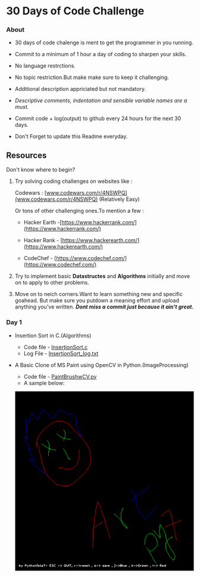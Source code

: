 # 30 Days of Code Challenge

### About

- 30 days of code chalenge is ment to get the programmer in you running.

- Commit to a minimum of 1 hour a day of coding to sharpen your skills.

- No language restrctions.

- No topic restriction.But make make sure to keep it challenging.

- Additional description appriciated but not mandatory.

- *Descriptive comments, indentation and sensible variable names are a must.*

- Commit code + log(output) to github every 24 hours for the next 30 days.

- Don't Forget to update this Readme everyday.


## Resources
Don't know where to begin?

1) Try solving coding challenges on websites like :

	Codewars : [www.codewars.com/r/4NSWPQ](www.codewars.com/r/4NSWPQ) (Relatively Easy)

	Or tons of other challenging ones.To mention a few :

	- Hacker Earth -[https://www.hackerrank.com/](https://www.hackerrank.com/)

	- Hacker Rank - [https://www.hackerearth.com/](https://www.hackerearth.com/)

	- CodeChef - [https://www.codechef.com/](https://www.codechef.com/)


2) Try to implement basic **Datastructes** and **Algorithms** initially and   	move on to apply to other problems.

3) Move on to neich corners.Want to learn something new and specific goahead.
But make sure you putdown a meaning effort and upload anything you've written.
***Dont miss a commit just because it ain't great.***

### Day 1
* Insertion Sort in C.(Algorithms)
	* Code file - [InsertionSort.c](https://github.com/Pythonista7/30_days_of_code-/blob/master/InsertionSort.c)
	* Log File - [InsertionSort_log.txt](https://github.com/Pythonista7/30_days_of_code-/blob/master/InsertionSort_log.txt)



* A Basic Clone of MS Paint using OpenCV in Python.(ImageProcessing)
	* Code file - [PaintBrushwCV.py](https://github.com/Pythonista7/30_days_of_code-/blob/master/PaintBrushwCV.py)
	* A sample below:
	
	![Drawing](https://github.com/Pythonista7/30_days_of_code-/blob/master/MonaLisa.png)
